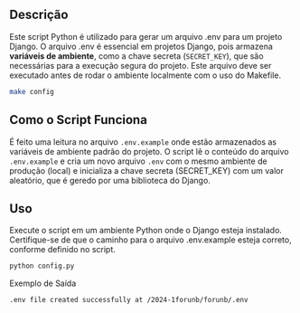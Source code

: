 ## Descrição
Este script Python é utilizado para gerar um arquivo .env para um projeto Django. O arquivo .env é essencial em projetos Django, pois armazena **variáveis de ambiente**, como a chave secreta (`SECRET_KEY`), que são necessárias para a execução segura do projeto.
Este arquivo deve ser executado antes de rodar o ambiente localmente com o uso do Makefile.
```bash
make config
```

## Como o Script Funciona
É feito uma leitura no arquivo `.env.example` onde  estão armazenados as variáveis de ambiente padrão do projeto. O script lê o conteúdo do arquivo `.env.example` e cria um novo arquivo `.env` com o mesmo ambiente de produção (local) e inicializa a chave secreta (SECRET_KEY) com um valor aleatório, que é geredo por uma biblioteca do Django.

## Uso
Execute o script em um ambiente Python onde o Django esteja instalado. Certifique-se de que o caminho para o arquivo .env.example esteja correto, conforme definido no script.

```bash
python config.py
```


Exemplo de Saída
```bash
.env file created successfully at /2024-1forunb/forunb/.env
```